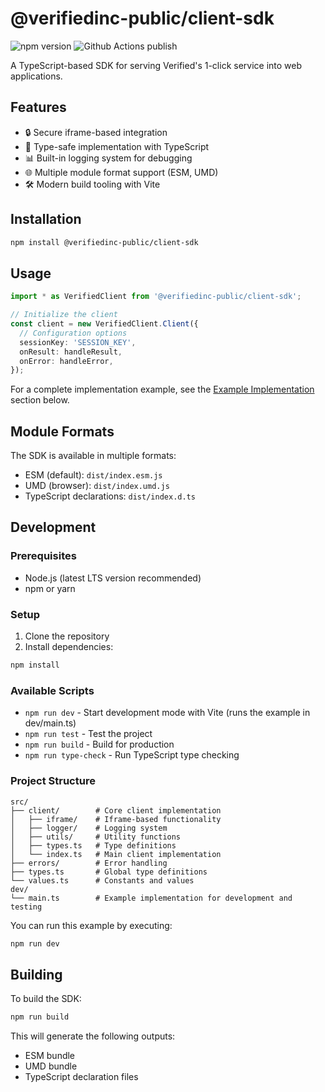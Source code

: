 # @verifiedinc-public/client-sdk

![npm version](https://img.shields.io/npm/v/%40verifiedinc-public%2Fclient-sdk?label=npm%20package&labelColor=%233c434b&color=%2332c553&cacheSeconds=60)
![Github Actions publish](https://github.com/VerifiedInc/client-sdk/actions/workflows/publish.yml/badge.svg)

A TypeScript-based SDK for serving Verified's 1-click service into web applications.

## Features

- 🔒 Secure iframe-based integration
- 📝 Type-safe implementation with TypeScript
- 📊 Built-in logging system for debugging
- 🌐 Multiple module format support (ESM, UMD)
- 🛠️ Modern build tooling with Vite

## Installation

```bash
npm install @verifiedinc-public/client-sdk
```

## Usage

```typescript
import * as VerifiedClient from '@verifiedinc-public/client-sdk';

// Initialize the client
const client = new VerifiedClient.Client({
  // Configuration options
  sessionKey: 'SESSION_KEY',
  onResult: handleResult,
  onError: handleError,
});
```

For a complete implementation example, see the [Example Implementation](#example-implementation) section below.

## Module Formats

The SDK is available in multiple formats:

- ESM (default): `dist/index.esm.js`
- UMD (browser): `dist/index.umd.js`
- TypeScript declarations: `dist/index.d.ts`

## Development

### Prerequisites

- Node.js (latest LTS version recommended)
- npm or yarn

### Setup

1. Clone the repository
2. Install dependencies:

```bash
npm install
```

### Available Scripts

- `npm run dev` - Start development mode with Vite (runs the example in dev/main.ts)
- `npm run test` - Test the project
- `npm run build` - Build for production
- `npm run type-check` - Run TypeScript type checking

### Project Structure

```
src/
├── client/        # Core client implementation
│   ├── iframe/    # Iframe-based functionality
│   ├── logger/    # Logging system
│   ├── utils/     # Utility functions
│   ├── types.ts   # Type definitions
│   └── index.ts   # Main client implementation
├── errors/        # Error handling
├── types.ts       # Global type definitions
└── values.ts      # Constants and values
dev/
└── main.ts        # Example implementation for development and testing
```

You can run this example by executing:

```bash
npm run dev
```

## Building

To build the SDK:

```bash
npm run build
```

This will generate the following outputs:

- ESM bundle
- UMD bundle
- TypeScript declaration files

